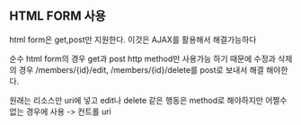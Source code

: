 ## HTML FORM 사용

html form은 get,post만 지원한다.
이것은 AJAX를 활용해서 해결가능하다

순수 html form의 경우
get과 post http method만 사용가능 하기 때문에
수정과 삭제의 경우
/members/{id}/edit, /members/{id}/delete를 post로 보내서 해결 해야한다.

원래는 리소스만 uri에 넣고 edit나 delete 같은 행동은 method로 해야하지만 어쩔수 없는 경우에 사용
-> 컨트롤 uri
